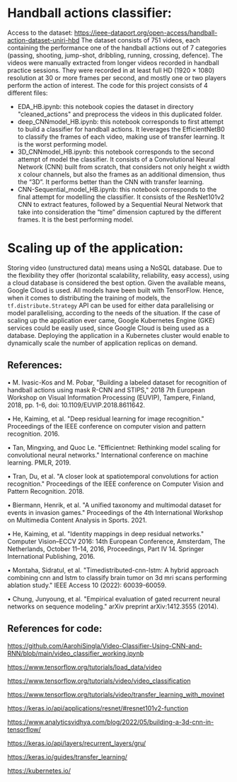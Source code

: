 # Handball actions classifier:
Access to the dataset: https://ieee-dataport.org/open-access/handball-action-dataset-uniri-hbd
The dataset consists of 751 videos, each containing the performance one of the handball actions out of 7 categories (passing, shooting, jump-shot, dribbling, running, crossing, defence). The videos were manually extracted from longer videos recorded in handball practice sessions. They were recorded in at least full HD (1920 × 1080) resolution at 30 or more frames per second, and mostly one or two players perform the action of interest.
The code for this project consists of 4 different files:
-	EDA_HB.ipynb: this notebook copies the dataset in directory "cleaned_actions" and preprocess the videos in this duplicated folder.
-	deep_CNNmodel_HB.ipynb: this notebook corresponds to first attempt to build a classifier for handball actions. It leverages the EfficientNetB0 to classify the frames of each video, making use of transfer learning. It is the worst performing model.
-	3D_CNNmodel_HB.ipynb: this notebook corresponds to the second attempt of model the classifier. It consists of a Convolutional Neural Network (CNN) built from scratch, that considers not only height x width x colour channels, but also the frames as an additional dimension, thus the “3D”. It performs better than the CNN with transfer learning.
-	CNN-Sequential_model_HB.ipynb: this notebook corresponds to the final attempt for modelling the classifier. It consists of the ResNet101v2 CNN to extract features, followed by a Sequential Neural Network that take into consideration the “time” dimension captured by the different frames. It is the best performing model.
  
# Scaling up of the application:
Storing video (unstructured data) means using a NoSQL database. Due to the flexibility they offer (horizontal scalability, reliability, easy access), using a cloud database is considered the best option. Given the available means, Google Cloud is used.
All models have been built with TensorFlow. Hence, when it comes to distributing the training of models, the `tf.distribute.Strategy` API can be used for either data parallelising or model parallelising, according to the needs of the situation. If the case of scaling up the application ever came, Google Kubernetes Engine (GKE) services could be easily used, since Google Cloud is being used as a database. Deploying the application in a Kubernetes cluster would enable to dynamically scale the number of application replicas on demand.

## References:

•	M. Ivasic-Kos and M. Pobar, "Building a labeled dataset for recognition of handball actions using mask R-CNN and STIPS," 2018 7th European Workshop on Visual Information Processing (EUVIP), Tampere, Finland, 2018, pp. 1-6, doi: 10.1109/EUVIP.2018.8611642. 

•	He, Kaiming, et al. "Deep residual learning for image recognition." Proceedings of the IEEE conference on computer vision and pattern recognition. 2016. 

•	Tan, Mingxing, and Quoc Le. "Efficientnet: Rethinking model scaling for convolutional neural networks." International conference on machine learning. PMLR, 2019. 

•	Tran, Du, et al. "A closer look at spatiotemporal convolutions for action recognition." Proceedings of the IEEE conference on Computer Vision and Pattern Recognition. 2018. 

•	Biermann, Henrik, et al. "A unified taxonomy and multimodal dataset for events in invasion games." Proceedings of the 4th International Workshop on Multimedia Content Analysis in Sports. 2021. 

•	He, Kaiming, et al. "Identity mappings in deep residual networks." Computer Vision–ECCV 2016: 14th European Conference, Amsterdam, The Netherlands, October 11–14, 2016, Proceedings, Part IV 14. Springer International Publishing, 2016. 

•	Montaha, Sidratul, et al. "Timedistributed-cnn-lstm: A hybrid approach combining cnn and lstm to classify brain tumor on 3d mri scans performing ablation study." IEEE Access 10 (2022): 60039-60059. 

•	Chung, Junyoung, et al. "Empirical evaluation of gated recurrent neural networks on sequence modeling." arXiv preprint arXiv:1412.3555 (2014).

## References for code:
https://github.com/AarohiSingla/Video-Classifier-Using-CNN-and-RNN/blob/main/video_classifier_working.ipynb

https://www.tensorflow.org/tutorials/load_data/video

https://www.tensorflow.org/tutorials/video/video_classification

https://www.tensorflow.org/tutorials/video/transfer_learning_with_movinet

https://keras.io/api/applications/resnet/#resnet101v2-function

https://www.analyticsvidhya.com/blog/2022/05/building-a-3d-cnn-in-tensorflow/

https://keras.io/api/layers/recurrent_layers/gru/

https://keras.io/guides/transfer_learning/

https://kubernetes.io/
